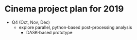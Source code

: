 # Cinema project plan for 2019

- Q4 (Oct, Nov, Dec)
    - explore parallel, python-based post-processing analysis
        - DASK-based prototype
